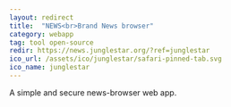 ```yaml
---
layout: redirect
title:  "NEWS<br>Brand News browser"
category: webapp
tag: tool open-source
redir: https://news.junglestar.org/?ref=junglestar
ico_url: /assets/ico/junglestar/safari-pinned-tab.svg
ico_name: junglestar
---
```


A simple and secure news-browser web app.
